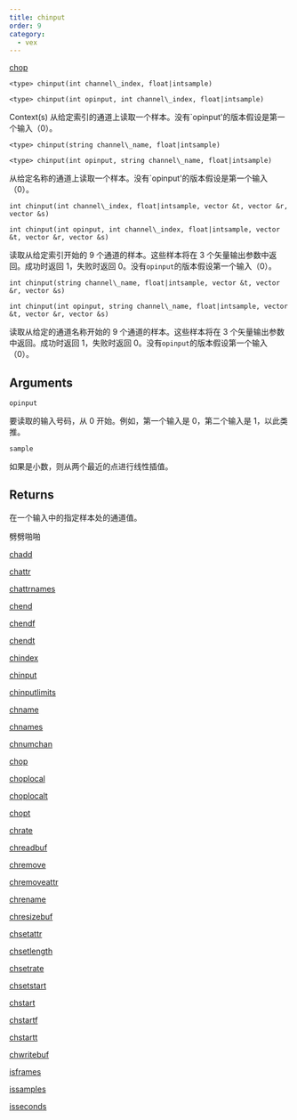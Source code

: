 ```yaml
---
title: chinput
order: 9
category:
  - vex
---
```


[chop](../contexts/chop.html)

`<type> chinput(int channel\_index, float|intsample)`

`<type> chinput(int opinput, int channel\_index, float|intsample)`

Context(s) 从给定索引的通道上读取一个样本。没有`opinput'的版本假设是第一个输入（0）。

`<type> chinput(string channel\_name, float|intsample)`

`<type> chinput(int opinput, string channel\_name, float|intsample)`

从给定名称的通道上读取一个样本。没有`opinput'的版本假设是第一个输入（0）。

`int chinput(int channel\_index, float|intsample, vector &t, vector &r, vector &s)`

`int chinput(int opinput, int channel\_index, float|intsample, vector &t, vector &r, vector &s)`

读取从给定索引开始的 9 个通道的样本。这些样本将在 3 个矢量输出参数中返回。成功时返回 1，失败时返回 0。没有`opinput`的版本假设第一个输入（0）。

`int chinput(string channel\_name, float|intsample, vector &t, vector &r, vector &s)`

`int chinput(int opinput, string channel\_name, float|intsample, vector &t, vector &r, vector &s)`

读取从给定的通道名称开始的 9 个通道的样本。这些样本将在 3 个矢量输出参数中返回。成功时返回 1，失败时返回 0。没有`opinput`的版本假设第一个输入（0）。

## Arguments

`opinput`

要读取的输入号码，从 0 开始。例如，第一个输入是 0，第二个输入是 1，以此类推。

`sample`

如果是小数，则从两个最近的点进行线性插值。

## Returns

在一个输入中的指定样本处的通道值。

劈劈啪啪

[chadd](chadd.html)

[chattr](chattr.html)

[chattrnames](chattrnames.html)

[chend](chend.html)

[chendf](chendf.html)

[chendt](chendt.html)

[chindex](chindex.html)

[chinput](chinput.html)

[chinputlimits](chinputlimits.html)

[chname](chname.html)

[chnames](chnames.html)

[chnumchan](chnumchan.html)

[chop](chop.html)

[choplocal](choplocal.html)

[choplocalt](choplocalt.html)

[chopt](chopt.html)

[chrate](chrate.html)

[chreadbuf](chreadbuf.html)

[chremove](chremove.html)

[chremoveattr](chremoveattr.html)

[chrename](chrename.html)

[chresizebuf](chresizebuf.html)

[chsetattr](chsetattr.html)

[chsetlength](chsetlength.html)

[chsetrate](chsetrate.html)

[chsetstart](chsetstart.html)

[chstart](chstart.html)

[chstartf](chstartf.html)

[chstartt](chstartt.html)

[chwritebuf](chwritebuf.html)

[isframes](isframes.html)

[issamples](issamples.html)

[isseconds](isseconds.html)
